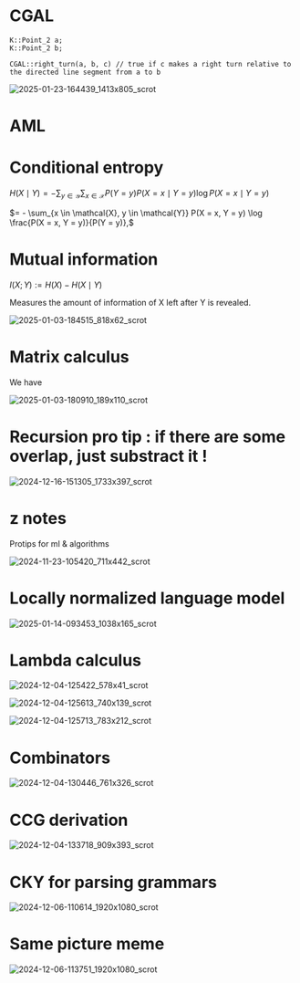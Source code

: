 
# CGAL

```
K::Point_2 a;
K::Point_2 b;

CGAL::right_turn(a, b, c) // true if c makes a right turn relative to the directed line segment from a to b 
```
![2025-01-23-164439_1413x805_scrot](https://github.com/user-attachments/assets/9772208d-2aea-4607-b171-addb41e5a4ec)

# AML

# Conditional entropy

$H(X \mid Y) = - \sum_{y \in \mathcal{Y}} \sum_{x \in \mathcal{X}} P(Y = y) P(X = x \mid Y = y) \log P(X = x \mid Y = y)$

$= - \sum_{x \in \mathcal{X}, y \in \mathcal{Y}} P(X = x, Y = y) \log \frac{P(X = x, Y = y)}{P(Y = y)},$

# Mutual information

$I(X; Y) := H(X) - H(X \mid Y)$

Measures the amount of information of X left after Y is revealed.

![2025-01-03-184515_818x62_scrot](https://github.com/user-attachments/assets/88b623b4-0a0e-4ad9-a714-ddecd518e070)

# Matrix calculus

We have

![2025-01-03-180910_189x110_scrot](https://github.com/user-attachments/assets/289a2781-670c-48c2-8fff-409102f5cc00)

# Recursion pro tip : if there are some overlap, just substract it !

![2024-12-16-151305_1733x397_scrot](https://github.com/user-attachments/assets/8532118d-b2fc-452b-bc04-ca0a15491991)


# z notes

Protips for ml &amp; algorithms


![2024-11-23-105420_711x442_scrot](https://github.com/user-attachments/assets/426cc2a1-cf4c-4ea4-9e7e-69280000772d)

# Locally normalized language model

![2025-01-14-093453_1038x165_scrot](https://github.com/user-attachments/assets/1b723650-7ef6-4be9-b8e6-1c83e110e86f)


# Lambda calculus

![2024-12-04-125422_578x41_scrot](https://github.com/user-attachments/assets/42e8b661-0a66-459f-b67e-dca0c02ec2e8)

![2024-12-04-125613_740x139_scrot](https://github.com/user-attachments/assets/890cfa4d-bf4f-4bb4-8b96-0cbebe3df2e8)

![2024-12-04-125713_783x212_scrot](https://github.com/user-attachments/assets/33eb9917-8a6c-41ef-a90b-bd26b73e72ed)

# Combinators

![2024-12-04-130446_761x326_scrot](https://github.com/user-attachments/assets/5dee67b4-7003-416c-a592-6b25d57985cd)

# CCG derivation

![2024-12-04-133718_909x393_scrot](https://github.com/user-attachments/assets/2accccec-bdfe-4de6-ba9f-2a074879c66a)

# CKY for parsing grammars

![2024-12-06-110614_1920x1080_scrot](https://github.com/user-attachments/assets/97da6ede-b682-4066-9bd6-576c38794c49)

# Same picture meme

![2024-12-06-113751_1920x1080_scrot](https://github.com/user-attachments/assets/6fad3777-1d6a-4df5-9d08-b80e79a4914b)
